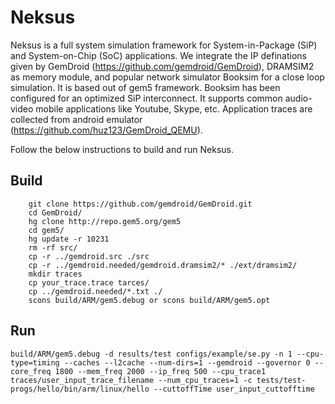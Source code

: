 # Neksus
Neksus is a full system simulation framework for System-in-Package (SiP) and System-on-Chip (SoC) applications. We integrate the IP definations given by GemDroid (https://github.com/gemdroid/GemDroid), DRAMSIM2 as memory module, and popular network simulator Booksim for a close loop simulation. It is based out of gem5 framework. Booksim has been configured for an optimized SiP interconnect. It supports common audio-video mobile applications like Youtube, Skype, etc. Application traces are collected from android emulator (https://github.com/huz123/GemDroid_QEMU).

Follow the below instructions to build and run Neksus.
## Build
        git clone https://github.com/gemdroid/GemDroid.git
        cd GemDroid/
        hg clone http://repo.gem5.org/gem5
        cd gem5/
        hg update -r 10231
        rm -rf src/
        cp -r ../gemdroid.src ./src
        cp -r ../gemdroid.needed/gemdroid.dramsim2/* ./ext/dramsim2/
        mkdir traces
        cp your_trace.trace tarces/
        cp ../gemdroid.needed/*.txt ./
        scons build/ARM/gem5.debug or scons build/ARM/gem5.opt

## Run
	build/ARM/gem5.debug -d results/test configs/example/se.py -n 1 --cpu-type=timing --caches --l2cache --num-dirs=1 --gemdroid --governor 0 --core_freq 1800 --mem_freq 2000 --ip_freq 500 --cpu_trace1 traces/user_input_trace_filename --num_cpu_traces=1 -c tests/test-progs/hello/bin/arm/linux/hello --cuttoffTime user_input_cuttofftime
